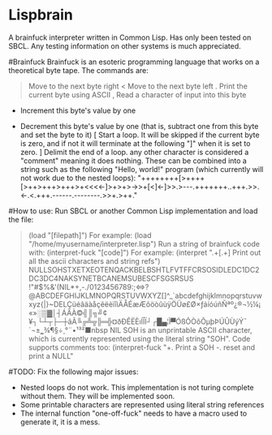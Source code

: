# Lispbrain
A brainfuck interpreter written in Common Lisp.
Has only been tested on SBCL. Any testing information on other systems is much appreciated.

#Brainfuck
Brainfuck is an esoteric programming language that works on a theoretical byte tape. The commands are:
> Move to the next byte right
< Move to the next byte left
. Print the current byte using ASCII
, Read a character of input into this byte
+ Increment this byte's value by one
- Decrement this byte's value by one (that is, subtract one from this byte and set the byte to it)
[ Start a loop. It will be skipped if the current byte is zero, and if not it will terminate at the following "]" when it is set to zero.
] Delimit the end of a loop.
any other character is considered a "comment" meaning it does nothing.
These can be combined into a string such as the following "Hello, world!" program (which currently will not work due to the nested loops):
"++++++++[>++++[>++>+++>+++>+<<<<-]>+>+>->>+[<]<-]>>.>---.+++++++..+++.>>.<-.<.+++.------.--------.>>+.>++."

#How to use:
Run SBCL or another Common Lisp implementation and load the file:
> (load "[filepath]")
For example:
> (load "/home/myusername/interpreter.lisp")
Run a string of brainfuck code with:
> (interpret-fuck "[code]")
For example:
> (interpret ".+[.+] Print out all the ascii characters and string refs")
NULLSOHSTXETXEOTENQACKBELBSHTLFVTFFCRSOSIDLEDC1DC2DC3DC4NAKSYNETBCANEMSUBESCFSGSRSUS !"#$%&'(NIL*+,-./0123456789:;<=>?@ABCDEFGHIJKLMNOPQRSTUVWXYZ[\]^_`abcdefghijklmnopqrstuvwxyz{|}~DELÇüéâäàåçêëèïîìÄÅÉæÆôöòûùÿÖÜø£Ø×ƒáíóúñÑªº¿®¬½¼¡«»░▒▓│┤ÁÂÀ©╣║╗╝¢¥┐└┴┬├─┼ãÃ╚╔╩╦╠═╬¤ðÐÊËÈıÍÎÏ┘┌█▄¦Ì▀ÓßÔÒõÕµþÞÚÛÙýÝ¯´¬±‗¾¶§÷¸°¨•¹³²■nbsp
NIL
SOH is an unprintable ASCII character, which is currently represented using the literal string "SOH".
Code supports comments too:
> (interpret-fuck "+. Print a SOH -. reset and print a NULL"

#TODO:
Fix the following major issues:
 - Nested loops do not work. This implementation is not turing complete without them. They will be implemented soon.
 - Some printable characters are represented using literal string references
 - The internal function "one-off-fuck" needs to have a macro used to generate it, it is a mess.
